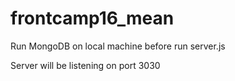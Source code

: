 # frontcamp16_mean
Run MongoDB on local machine before run server.js

Server will be listening on port 3030
